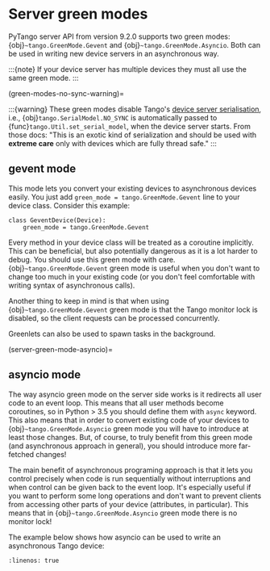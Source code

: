 # Server green modes

PyTango server API from version 9.2.0 supports two green modes:
{obj}`~tango.GreenMode.Gevent` and {obj}`~tango.GreenMode.Asyncio`.
Both can be used in writing new device servers in an asynchronous way.

:::{note}
If your device server has multiple devices they must all use
the same green mode.
:::

(green-modes-no-sync-warning)=

:::{warning}
These green modes disable Tango's [device server serialisation](https://tango-controls.readthedocs.io/en/latest/Explanation/threading.html#serialization-model-within-a-device-server),
i.e., {obj}`tango.SerialModel.NO_SYNC` is automatically passed to {func}`tango.Util.set_serial_model`,
when the device server starts.  From those docs: "This is an exotic kind of serialization and
should be used with **extreme care** only with devices which are fully thread safe."
:::

## gevent mode

This mode lets you convert your existing devices to asynchronous devices
easily. You just add `green_mode = tango.GreenMode.Gevent` line to your device
class. Consider this example:

```
class GeventDevice(Device):
    green_mode = tango.GreenMode.Gevent
```

Every method in your device class will be treated as a
coroutine implicitly. This can be beneficial, but also potentially dangerous
as it is a lot harder to debug. You should use this green mode with care.
{obj}`~tango.GreenMode.Gevent` green mode is useful when you don't want to
change too much in your existing code (or you don't feel comfortable with
writing syntax of asynchronous calls).

Another thing to keep in mind is that when using {obj}`~tango.GreenMode.Gevent`
green mode is that the Tango monitor lock is disabled, so the client requests can
be processed concurrently.

Greenlets can also be used to spawn tasks in the background.

(server-green-mode-asyncio)=
## asyncio mode

The way asyncio green mode on the server side works is it redirects all user
code to an event loop. This means that all user methods become coroutines, so
in Python > 3.5 you should define them with `async` keyword.
This also means that in order to convert existing code of your devices
to {obj}`~tango.GreenMode.Asyncio` green mode you will have to introduce
at least those changes. But, of course, to truly benefit from this green mode
(and asynchronous approach in general), you should introduce more far-fetched changes!

The main benefit of asynchronous programing approach is that it lets you
control precisely when code is run sequentially without interruptions and
when control can be given back to the event loop. It's especially useful
if you want to perform some long operations and don't want to prevent clients
from accessing other parts of your device (attributes, in particular). This
means that in {obj}`~tango.GreenMode.Asyncio` green mode there is no monitor
lock!

The example below shows how asyncio can be used to write an asynchronous
Tango device:

```{literalinclude} ../../../examples/asyncio_green_mode/asyncio_device_example.py
:linenos: true
```
